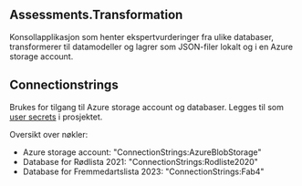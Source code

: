 ﻿## Assessments.Transformation

Konsollapplikasjon som henter ekspertvurderinger fra ulike databaser, transformerer til datamodeller og lagrer som JSON-filer lokalt og i en Azure storage account.

## Connectionstrings

Brukes for tilgang til Azure storage account og databaser.
Legges til som [user secrets](https://learn.microsoft.com/en-us/aspnet/core/security/app-secrets?view=aspnetcore-5.0&tabs=windows) i prosjektet. 

Oversikt over nøkler:

- Azure storage account: "ConnectionStrings:AzureBlobStorage" 
- Database for Rødlista 2021: "ConnectionStrings:Rodliste2020"
- Database for Fremmedartslista 2023: "ConnectionStrings:Fab4"